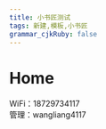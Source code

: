 ```yaml
---
title: 小书匠测试  
tags: 新建,模板,小书匠
grammar_cjkRuby: false
---
```


# Home

WiFi：18729734117    
管理：wangliang4117